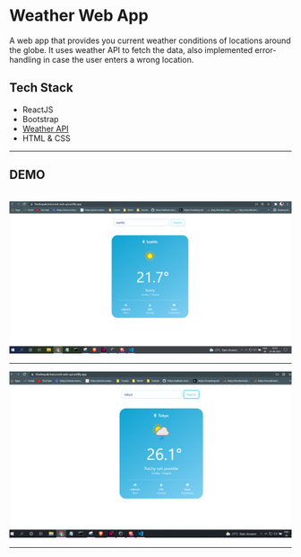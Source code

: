 # Weather Web App

A web app that provides you current weather conditions of locations around the globe. It uses weather API to fetch the data, also implemented error-handling in case the user enters a wrong location.

## Tech Stack

<ul>
<li>ReactJS</li>
<li>Bootstrap</li>
<li><a href="https://www.weatherapi.com/">Weather API</a></li>
<li>HTML & CSS</li>
</ul>

<hr>

## DEMO

<br>
<img src="./web-api/public/ss1.PNG">
<br>
<hr>
<img src="./web-api/public/ss2.PNG">
<br>
<hr>
